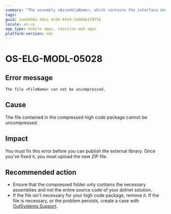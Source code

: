 ```yaml
---
summary: "The assembly <AssemblyName>, which contains the interface decorated with the OSInterface attribute, is not located in the root directory of the zip file."
tags:
guid: 2aebb901-40e1-4c06-9fe9-2e004b1f0f56
locale: en-us
app_type: mobile apps, reactive web apps
platform-version: odc
---
```


# OS-ELG-MODL-05028

## Error message

`The file <FileName> can not be uncompressed.`

## Cause

The file contained in the compressed high code package cannot be uncompressed.

## Impact

You must fix this error before you can publish the external library. Once you've fixed it, you must upload the new ZIP file.

## Recommended action

* Ensure that the compressed folder only contains the necessary assemblies and not the entire source code of your dotnet solution.
* If the file isn't necessary for your high code package, remove it. If the file is necessary, or the problem persists, create a case with [OutSystems Support](https://www.outsystems.com/support/portal/open-support-case?ErrorCode=OS-ELG-MODL-05028).
